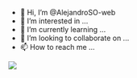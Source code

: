 - 👋 Hi, I’m @AlejandroSO-web
- 👀 I’m interested in ...
- 🌱 I’m currently learning ...
- 💞️ I’m looking to collaborate on ...
- 📫 How to reach me ...
 <img src="https://img.shields.io/badge/JavaScript-F7DF1E?style=for-the-badge&logo=javascript&logoColor=black">
<!---
AlejandroSO-web/AlejandroSO-web is a ✨ special ✨ repository because its `README.md` (this file) appears on your GitHub profile.
You can click the Preview link to take a look at your changes.
--->
